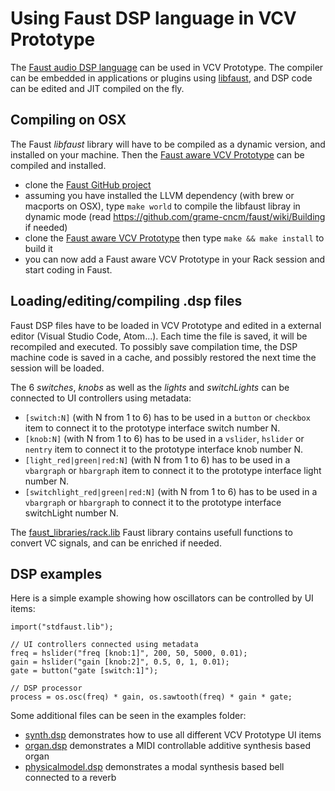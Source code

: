 # Using Faust DSP language in VCV Prototype 

The [Faust audio DSP language](https://faust.grame.fr) can be used in VCV Prototype. The compiler can be embedded in applications or plugins using [libfaust](https://faustdoc.grame.fr/manual/embedding/), and DSP code can be edited and JIT compiled on the fly.

## Compiling on OSX

The Faust *libfaust* library will have to be compiled as a dynamic version, and installed on your machine. Then the [Faust aware VCV Prototype](https://github.com/sletz/VCV-Prototype) can be compiled and installed.

- clone the [Faust GitHub project](https://github.com/grame-cncm/faust)
- assuming you have installed the LLVM dependency (with brew or macports on OSX), type `make world` to compile the libfaust libray in dynamic mode (read https://github.com/grame-cncm/faust/wiki/Building if needed)
- clone the [Faust aware VCV Prototype](https://github.com/sletz/VCV-Prototype)  then type `make && make install` to build it
- you can now add a Faust aware VCV Prototype in your Rack session and start coding in Faust.

## Loading/editing/compiling .dsp files

Faust DSP files have to be loaded in VCV Prototype and edited in a external editor (Visual Studio Code, Atom...). Each time the file is saved, it will be recompiled and executed. To possibly save compilation time, the DSP machine code is saved in a cache, and possibly restored the next time the session will be loaded.

The 6 *switches*, *knobs* as well as the *lights* and *switchLights* can be connected to UI controllers using metadata:

- `[switch:N]` (with N from 1 to 6) has to be used in a `button` or `checkbox` item to connect it to the prototype interface switch number N.
- `[knob:N]` (with N from 1 to 6) has to be used in a `vslider`, `hslider`  or `nentry` item to connect it to the prototype interface knob number N.
- `[light_red|green|red:N]` (with N from 1 to 6) has to be used in a `vbargraph` or `hbargraph` item to connect it to the prototype interface light number N.
- `[switchlight_red|green|red:N]` (with N from 1 to 6) has to be used in a `vbargraph` or `hbargraph` to connect it to the prototype interface switchLight number N.

The [faust_libraries/rack.lib](https://github.com/sletz/VCV-Prototype/blob/master/faust_libraries/rack.lib) Faust library contains usefull functions to convert VC signals, and can be enriched if needed. 

## DSP examples

Here is a simple example showing how oscillators can be controlled by UI items:

```
import("stdfaust.lib");

// UI controllers connected using metadata
freq = hslider("freq [knob:1]", 200, 50, 5000, 0.01);
gain = hslider("gain [knob:2]", 0.5, 0, 1, 0.01);
gate = button("gate [switch:1]");

// DSP processor
process = os.osc(freq) * gain, os.sawtooth(freq) * gain * gate;
```

Some additional files can be seen in the examples folder:

- [synth.dsp](https://github.com/sletz/VCV-Prototype/blob/master/examples/synth.dsp) demonstrates how to use all different VCV Prototype UI items
- [organ.dsp](https://github.com/sletz/VCV-Prototype/blob/master/examples/organ.dsp) demonstrates a MIDI controllable additive synthesis based organ
- [physicalmodel.dsp](https://github.com/sletz/VCV-Prototype/blob/master/examples/physicalmodel.dsp) demonstrates a modal synthesis based bell connected to a reverb
